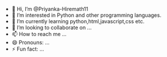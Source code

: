 - 👋 Hi, I’m @Priyanka-Hiremath11
- 👀 I’m interested in Python and other programming languages.
- 🌱 I’m currently learning python,html,javascript,css etc.
- 💞️ I’m looking to collaborate on ...
- 📫 How to reach me ...
- 😄 Pronouns: ...
- ⚡ Fun fact: ...

<!---
Priyanka-Hiremath11/Priyanka-Hiremath11 is a ✨ special ✨ repository because its `README.md` (this file) appears on your GitHub profile.
You can click the Preview link to take a look at your changes.
--->
